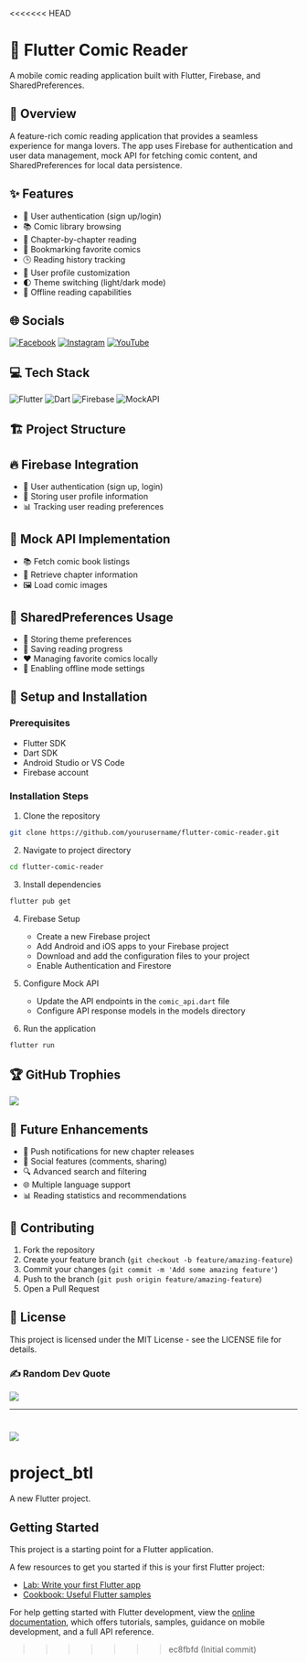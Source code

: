 <<<<<<< HEAD
# 📱 Flutter Comic Reader

A mobile comic reading application built with Flutter, Firebase, and SharedPreferences.

## 📝 Overview
A feature-rich comic reading application that provides a seamless experience for manga lovers. The app uses Firebase for authentication and user data management, mock API for fetching comic content, and SharedPreferences for local data persistence.

## ✨ Features
- 🔐 User authentication (sign up/login)
- 📚 Comic library browsing
- 📖 Chapter-by-chapter reading
- 🔖 Bookmarking favorite comics
- 🕒 Reading history tracking
- 👤 User profile customization
- 🌓 Theme switching (light/dark mode)
- 📵 Offline reading capabilities

## 🌐 Socials
[![Facebook](https://img.shields.io/badge/Facebook-%231877F2.svg?logo=Facebook&logoColor=white)](https://facebook.com/https://www.facebook.com/bach.quan.5836) [![Instagram](https://img.shields.io/badge/Instagram-%23E4405F.svg?logo=Instagram&logoColor=white)](https://instagram.com/https://www.instagram.com/b_wuan.04/) [![YouTube](https://img.shields.io/badge/YouTube-%23FF0000.svg?logo=YouTube&logoColor=white)](https://youtube.com/c/https://www.youtube.com/channel/UCRUnUWGspZdUTeVI0GZoKtg) 

## 💻 Tech Stack
![Flutter](https://img.shields.io/badge/Flutter-%2302569B.svg?style=for-the-badge&logo=Flutter&logoColor=white)
![Dart](https://img.shields.io/badge/dart-%230175C2.svg?style=for-the-badge&logo=dart&logoColor=white)
![Firebase](https://img.shields.io/badge/firebase-%23039BE5.svg?style=for-the-badge&logo=firebase)
![MockAPI]([https://img.shields.io/badge/REST_API-02303A?style=for-the-badge&logo=json&logoColor=white](https://mockapi.io/projects/657fc7106ae0629a3f53a004))

## 🏗️ Project Structure

## 🔥 Firebase Integration
- 👤 User authentication (sign up, login)
- 💾 Storing user profile information
- 📊 Tracking user reading preferences

## 🔄 Mock API Implementation
- 📚 Fetch comic book listings
- 📑 Retrieve chapter information
- 🖼️ Load comic images

## 💾 SharedPreferences Usage
- 🎨 Storing theme preferences
- 📌 Saving reading progress
- ❤️ Managing favorite comics locally
- 📵 Enabling offline mode settings

## 🚀 Setup and Installation

### Prerequisites
- Flutter SDK
- Dart SDK
- Android Studio or VS Code
- Firebase account

### Installation Steps
1. Clone the repository
```bash
git clone https://github.com/yourusername/flutter-comic-reader.git
```

2. Navigate to project directory
```bash
cd flutter-comic-reader
```

3. Install dependencies
```bash
flutter pub get
```

4. Firebase Setup
   - Create a new Firebase project
   - Add Android and iOS apps to your Firebase project
   - Download and add the configuration files to your project
   - Enable Authentication and Firestore

5. Configure Mock API
   - Update the API endpoints in the `comic_api.dart` file
   - Configure API response models in the models directory

6. Run the application
```bash
flutter run
```

## 🏆 GitHub Trophies
![](https://github-trophies.vercel.app/?username=yourusername&theme=radical&no-frame=false&no-bg=true&margin-w=4)


## 🔮 Future Enhancements
- 🔔 Push notifications for new chapter releases
- 💬 Social features (comments, sharing)
- 🔍 Advanced search and filtering
- 🌐 Multiple language support
- 📊 Reading statistics and recommendations

## 🤝 Contributing
1. Fork the repository
2. Create your feature branch (`git checkout -b feature/amazing-feature`)
3. Commit your changes (`git commit -m 'Add some amazing feature'`)
4. Push to the branch (`git push origin feature/amazing-feature`)
5. Open a Pull Request

## 📝 License
This project is licensed under the MIT License - see the LICENSE file for details.

### ✍️ Random Dev Quote
![](https://quotes-github-readme.vercel.app/api?type=horizontal&theme=radical)

---
[![](https://visitcount.itsvg.in/api?id=yourusername&icon=0&color=0)](https://visitcount.itsvg.in)
=======
# project_btl

A new Flutter project.

## Getting Started

This project is a starting point for a Flutter application.

A few resources to get you started if this is your first Flutter project:

- [Lab: Write your first Flutter app](https://docs.flutter.dev/get-started/codelab)
- [Cookbook: Useful Flutter samples](https://docs.flutter.dev/cookbook)

For help getting started with Flutter development, view the
[online documentation](https://docs.flutter.dev/), which offers tutorials,
samples, guidance on mobile development, and a full API reference.
>>>>>>> ec8fbfd (Initial commit)
